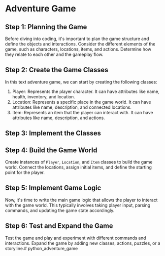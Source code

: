 # Adventure Game

## Step 1: Planning the Game
Before diving into coding, it's important to plan the game structure and define the objects and interactions. Consider the different elements of the game, such as characters, locations, items, and actions. Determine how they relate to each other and the gameplay flow.

## Step 2: Create the Game Classes
In this text adventure game, we can start by creating the following classes:

1. Player: Represents the player character. It can have attributes like name, health, inventory, and location.
2. Location: Represents a specific place in the game world. It can have attributes like name, description, and connected locations.
3. Item: Represents an item that the player can interact with. It can have attributes like name, description, and actions.

## Step 3: Implement the Classes


## Step 4: Build the Game World
Create instances of `Player`, `Location`, and `Item` classes to build the game world. Connect the locations, assign initial items, and define the starting point for the player.

## Step 5: Implement Game Logic
Now, it's time to write the main game logic that allows the player to interact with the game world. This typically involves taking player input, parsing commands, and updating the game state accordingly.

## Step 6: Test and Expand the Game
Test the game and play and experiment with different commands and interactions. Expand the game by adding new classes, actions, puzzles, or a storyline.# python_adventure_game
